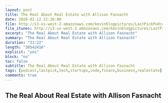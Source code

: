 ```yaml
---
layout: post
title: The Real About Real Estate with Allison Fasnacht
date: 2020-02-12 22:26:00
file: http://s3-us-west-2.amazonaws.com/kevinblogpictures/LastPickPodcastE7.mp3
file_itunes: http://s3-us-west-2.amazonaws.com/kevinblogpictures/LastPickPodcastE7.m4a
excerpt: "The Real About Real Estate with Allison Fasnacht"
summary: "The Real About Real Estate with Allison Fasnacht"
duration: "31:22"
length: "30542416"
explicit: "yes"
block: "no"
toc: false
subtitle: The Real About Real Estate with Allison Fasnacht
tags: [podcast,lastpick,tech,startups,code,finace,business,realestate]
comments: true
---
```


## The Real About Real Estate with Allison Fasnacht
